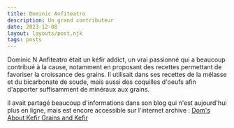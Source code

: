 ```yaml
---
title: Dominic Anfiteatro
description: Un grand contributeur
date: 2023-12-08
layout: layouts/post.njk
tags: posts
---
```


Dominic N Anfiteatro était un kéfir addict, un vrai passionné qui a beaucoup contribué à la cause, notamment en proposant des recettes permettant de favoriser la croissance des grains. Il utilisait dans ses recettes de la mélasse et du bicarbonate de soude, mais aussi des coquilles d'oeufs afin d'apporter suffisamment de minéraux aux grains.

Il avait partagé beaucoup d'informations dans son blog qui n'est aujourd'hui plus en ligne, mais est encore accessible sur l'internet archive : [Dom's About Kefir Grains and Kefir](https://web.archive.org/web/20190602235552/http://users.sa.chariot.net.au/~dna/kefirpage.html#alternativekefir)

